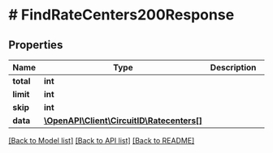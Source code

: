 # # FindRateCenters200Response

## Properties

Name | Type | Description | Notes
------------ | ------------- | ------------- | -------------
**total** | **int** |  |
**limit** | **int** |  |
**skip** | **int** |  |
**data** | [**\OpenAPI\Client\CircuitID\Ratecenters[]**](Ratecenters.md) |  |

[[Back to Model list]](../../README.md#models) [[Back to API list]](../../README.md#endpoints) [[Back to README]](../../README.md)
